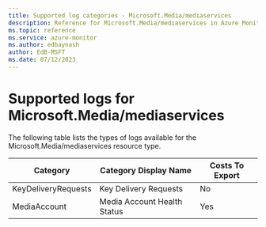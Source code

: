 ```yaml
---
title: Supported log categories - Microsoft.Media/mediaservices
description: Reference for Microsoft.Media/mediaservices in Azure Monitor Logs.
ms.topic: reference
ms.service: azure-monitor
ms.author: edbaynash
author: EdB-MSFT
ms.date: 07/12/2023
---
```

# Supported logs for Microsoft.Media/mediaservices  
<!-- Data source : naam-->


  The following table lists the types of logs available for the Microsoft.Media/mediaservices resource type.

|Category|Category Display Name|Costs To Export|
|---|---|---|
|KeyDeliveryRequests |Key Delivery Requests |No |
|MediaAccount |Media Account Health Status |Yes |


<!--Gen Date:  Wed Jul 12 2023 17:59:09 GMT+0300 (Israel Daylight Time)-->